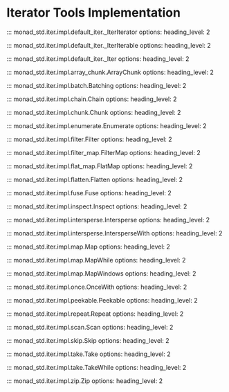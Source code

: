 # Iterator Tools Implementation

::: monad_std.iter.impl.default_iter._IterIterator
    options:
        heading_level: 2

::: monad_std.iter.impl.default_iter._IterIterable
    options:
        heading_level: 2

::: monad_std.iter.impl.default_iter._Iter
    options:
        heading_level: 2

::: monad_std.iter.impl.array_chunk.ArrayChunk
    options:
        heading_level: 2

::: monad_std.iter.impl.batch.Batching
    options:
        heading_level: 2

::: monad_std.iter.impl.chain.Chain
    options:
        heading_level: 2

::: monad_std.iter.impl.chunk.Chunk
    options:
        heading_level: 2

::: monad_std.iter.impl.enumerate.Enumerate
    options:
        heading_level: 2

::: monad_std.iter.impl.filter.Filter
    options:
        heading_level: 2

::: monad_std.iter.impl.filter_map.FilterMap
    options:
        heading_level: 2

::: monad_std.iter.impl.flat_map.FlatMap
    options:
        heading_level: 2

::: monad_std.iter.impl.flatten.Flatten
    options:
        heading_level: 2

::: monad_std.iter.impl.fuse.Fuse
    options:
        heading_level: 2

::: monad_std.iter.impl.inspect.Inspect
    options:
        heading_level: 2

::: monad_std.iter.impl.intersperse.Intersperse
    options:
        heading_level: 2

::: monad_std.iter.impl.intersperse.IntersperseWith
    options:
        heading_level: 2

::: monad_std.iter.impl.map.Map
    options:
        heading_level: 2

::: monad_std.iter.impl.map.MapWhile
    options:
        heading_level: 2

::: monad_std.iter.impl.map.MapWindows
    options:
        heading_level: 2

::: monad_std.iter.impl.once.OnceWith
    options:
        heading_level: 2

::: monad_std.iter.impl.peekable.Peekable
    options:
        heading_level: 2

::: monad_std.iter.impl.repeat.Repeat
    options:
        heading_level: 2

::: monad_std.iter.impl.scan.Scan
    options:
        heading_level: 2

::: monad_std.iter.impl.skip.Skip
    options:
        heading_level: 2

::: monad_std.iter.impl.take.Take
    options:
        heading_level: 2

::: monad_std.iter.impl.take.TakeWhile
    options:
        heading_level: 2

::: monad_std.iter.impl.zip.Zip
    options:
        heading_level: 2
